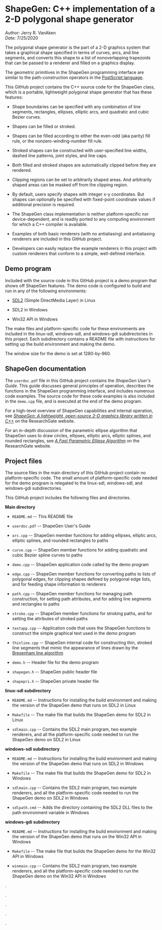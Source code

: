 ShapeGen: C++ implementation of a 2-D polygonal shape generator
===============================================================

_Author:_ Jerry R. VanAken  
_Date:_ 7/25/2020

The polygonal shape generator is the part of a 2-D graphics system that takes a graphical shape specified in terms of curves, arcs, and line segments, and converts this shape to a list of nonoverlapping trapezoids that can be passed to a renderer and filled on a graphics display.

The geometric primitives in the ShapeGen programming interface are similar to the path-construction operators in the [PostScript language](https://www.adobe.com/content/dam/acom/en/devnet/actionscript/articles/psrefman.pdf).

This GitHub project contains the C++ source code for the ShapeGen class, which is a portable, lightweight polygonal shape generator that has these features:

* Shape boundaries can be specified with any combination of line segments, rectangles, ellipses, elliptic arcs, and quadratic and cubic Bezier curves.

* Shapes can be filled or stroked. 

* Shapes can be filled according to either the even-odd (aka parity) fill rule, or the nonzero-winding-number fill rule.

* Stroked shapes can be constructed with user-specified line widths, dashed line patterns, joint styles, and line caps.

* Both filled and stroked shapes are automatically clipped before they are rendered.

* Clipping regions can be set to arbitrarily shaped areas. And arbitrarily shaped areas can be masked off from the clipping region. 

* By default, users specify shapes with integer x-y coordinates. But shapes can optionally be specified with fixed-point coordinate values if additional precision is required.

* The ShapeGen class implementation is neither platform-specific nor device-dependent, and is readily ported to any computing environment for which a C++ compiler is available.

* Examples of both basic renderers (with no antialiasing) and antialiasing renderers are included in this GitHub project.

* Developers can easily replace the example renderers in this project with custom renderers that conform to a simple, well-defined interface.

## Demo program

Included with the source code in this GitHub project is a demo program that shows off ShapeGen features. The demo code is configured to build and run in any of the following environments:

 * [SDL2](https://wiki.libsdl.org/) (Simple DirectMedia Layer) in Linux

 * SDL2 in Windows

 * Win32 API in Windows

The make files and platform-specific code for these environments are included in the linux-sdl, windows-sdl, and windows-gdi subdirectories in this project. Each subdirectory contains a README file with instructions for setting up the build environment and making the demo.

The window size for the demo is set at 1280-by-960.

## ShapeGen documentation

The `userdoc.pdf` file in this GitHub project contains the _ShapeGen User's Guide_. This guide discusses general principles of operation, describes the functions in the ShapeGen programming interface, and includes numerous code examples. The source code for these code examples is also included in the `demo.cpp` file, and is executed at the end of the demo program.

For a high-level overview of ShapeGen capabilities and internal operation, see [_ShapeGen: A lightweight, open-source 2-D graphics library written in C++_](https://www.researchgate.net/publication/341194243_ShapeGen_A_lightweight_open-source_2-D_graphics_library_written_in_C) on the ResearchGate website.

For an in-depth discussion of the parametric ellipse algorithm that ShapeGen uses to draw circles, ellipses, elliptic arcs, elliptic splines, and rounded rectangles, see [_A Fast Parametric Ellipse Algorithm_](https://www.researchgate.net/publication/343180244_A_Fast_Parametric_Ellipse_Algorithm) on the ResearchGate website.

## Project files

The source files in the main directory of this GitHub project contain no platform-specific code. The small amount of platform-specific code needed for the demo program is relegated to the linux-sdl, windows-sdl, and windows-gdi subdirectories.

This GitHub project includes the following files and directories.

**Main directory**

* `README.md` -- This README file

* `userdoc.pdf` -- ShapeGen User's Guide

* `arc.cpp` -- ShapeGen member functions for adding ellipses, elliptic arcs, elliptic splines, and rounded rectangles to paths

* `curve.cpp` -- ShapeGen member functions for adding quadratic and cubic Bezier spline curves to paths
 
* `demo.cpp` -- ShapeGen application code called by the demo program
 
* `edge.cpp` -- ShapeGen member functions for converting paths to lists of polygonal edges, for clipping shapes defined by polygonal edge lists, and for feeding shape information to renderers
 
* `path.cpp` -- ShapeGen member functions for managing path construction, for setting path attributes, and for adding line segments and rectangles to paths 

* `stroke.cpp` -- ShapeGen member functions for stroking paths, and for setting the attributes of stroked paths
 
* `textapp.cpp` -- Application code that uses the ShapeGen functions to construct the simple graphical text used in the demo program
 
* `thinline.cpp` -- ShapeGen internal code for constructing thin, stroked line segments that mimic the appearance of lines drawn by the [Bresenham line algorithm](https://en.wikipedia.org/wiki/Bresenham's_line_algorithm)
 
* `demo.h` -- Header file for the demo program
 
* `shapegen.h` -- ShapeGen public header file
 
* `shapepri.h` -- ShapeGen private header file

**linux-sdl subdirectory**

* `README.md` -- Instructions for installing the build environment and making the version of the ShapeGen demo that runs on SDL2 in Linux

* `Makefile` -- The make file that builds the ShapeGen demo for SDL2 in Linux

* `sdlmain.cpp` -- Contains the SDL2 main program, two example renderers, and all the platform-specific code needed to run the ShapeGen demo on SDL2 in Linux

**windows-sdl subdirectory**

* `README.md` -- Instructions for installing the build environment and making the version of the ShapeGen demo that runs on SDL2 in Windows

* `Makefile` -- The make file that builds the ShapeGen demo for SDL2 in Windows

* `sdlmain.cpp` -- Contains the SDL2 main program, two example renderers, and all the platform-specific code needed to run the ShapeGen demo on SDL2 in Windows

* `sdlpath.cmd` -- Adds the directory containing the SDL2 DLL files to the path environment variable in Windows

**windows-gdi subdirectory**

* `README.md` -- Instructions for installing the build environment and making the version of the ShapeGen demo that runs on the Win32 API in Windows

* `Makefile` -- The make file that builds the ShapeGen demo for the Win32 API in Windows

* `winmain.cpp` -- Contains the SDL2 main program, two example renderers, and all the platform-specific code needed to run the ShapeGen demo on the Win32 API in Windows

.

.

.

.

.



